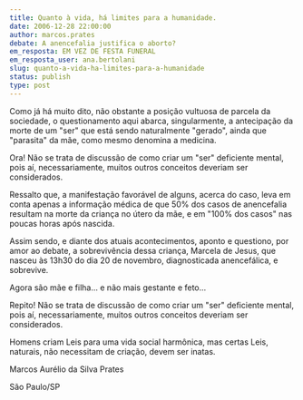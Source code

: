 ```yaml
---
title: Quanto à vida, há limites para a humanidade.
date: 2006-12-28 22:00:00
author: marcos.prates
debate: A anencefalia justifica o aborto? 
em_resposta: EM VEZ DE FESTA FUNERAL
em_resposta_user: ana.bertolani
slug: quanto-a-vida-ha-limites-para-a-humanidade
status: publish 
type: post
---
```


Como já há muito dito, não obstante a posição vultuosa de parcela da sociedade, o questionamento aqui abarca, singularmente, a antecipação da morte de um "ser" que está sendo naturalmente "gerado", ainda que "parasita" da mãe, como mesmo denomina a medicina.  

Ora! Não se trata de discussão de como criar um "ser" deficiente mental, pois aí, necessariamente, muitos outros conceitos deveriam ser considerados.  

Ressalto que, a manifestação favorável de alguns, acerca do caso, leva em conta apenas a informação médica de que 50% dos casos de anencefalia resultam na morte da criança no útero da mãe, e em "100% dos casos" nas poucas horas após nascida.  

Assim sendo, e diante dos atuais acontecimentos, aponto e questiono, por amor ao debate, a sobrevivência dessa criança, Marcela de Jesus, que nasceu às 13h30 do dia 20 de novembro, diagnosticada anencefálica, e sobrevive.  

Agora são mãe e filha... e não mais gestante e feto...  

Repito! Não se trata de discussão de como criar um "ser" deficiente mental, pois aí, necessariamente, muitos outros conceitos deveriam ser considerados.  

Homens criam Leis para uma vida social harmônica, mas certas Leis, naturais, não necessitam de criação, devem ser inatas.  

Marcos Aurélio da Silva Prates  

São Paulo/SP

